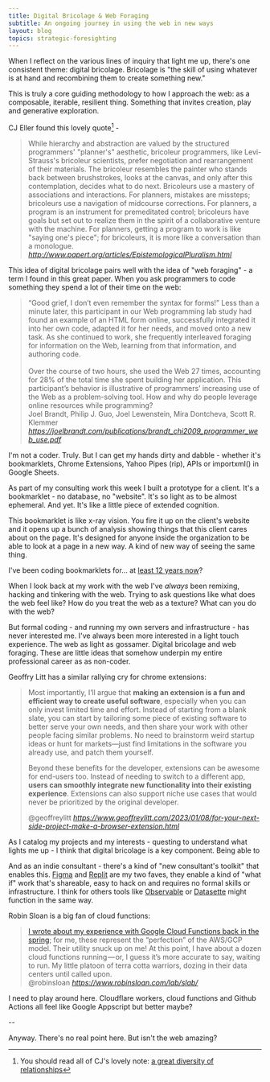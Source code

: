 ```yaml
---
title: Digital Bricolage & Web Foraging
subtitle: An ongoing journey in using the web in new ways
layout: blog
topics: strategic-foresighting
---
```


When I reflect on the various lines of inquiry that light me up, there's one consistent theme: digital bricolage. Bricolage is "the skill of using whatever is at hand and recombining them to create something new."

This is truly a core guiding methodology to how I approach the web: as a composable, iterable, resilient thing. Something that invites creation, play and generative exploration.

CJ Eller found this lovely quote[^cj] - 

[^cj]: You should read all of CJ's lovely note: [a great diversity of relationships](https://blog.cjeller.site/a-great-diversity-of-relationships)

<blockquote class="quoteback" darkmode="" data-title="Epistemological%20Pluralism%20and%20the%20Revaluation%20of%20the%20Concrete" data-author="Sherry Turkle and Seymour Papert" cite="http://www.papert.org/articles/EpistemologicalPluralism.html">
While hierarchy and abstraction are valued by the structured programmers' "planner's" aesthetic, bricoleur programmers, like Levi-Strauss's bricoleur scientists, prefer negotiation and rearrangement of their materials. The bricoleur resembles the painter who stands back between brushstrokes, looks at the canvas, and only after this contemplation, decides what to do next. Bricoleurs use a mastery of associations and interactions. For planners, mistakes are missteps; bricoleurs use a navigation of midcourse corrections. For planners, a program is an instrument for premeditated control; bricoleurs have goals but set out to realize them in the spirit of a collaborative venture with the machine. For planners, getting a program to work is like "saying one's piece"; for bricoleurs, it is more like a conversation than a monologue.
<footer> <cite><a href="http://www.papert.org/articles/EpistemologicalPluralism.html">http://www.papert.org/articles/EpistemologicalPluralism.html</a></cite></footer>
</blockquote>
<script note="" src="https://cdn.jsdelivr.net/gh/Blogger-Peer-Review/quotebacks@1/quoteback.js"></script>

This idea of digital bricolage pairs well with the idea of "web foraging" - a term I found in this great paper. When you ask programmers to code something they spend a lot of their time on the web:

<blockquote class="quoteback" darkmode="" data-title="Two Studies of Opportunistic Programming: Interleaving Web Foraging, Learning, and Writing Code" data-author="Joel Brandt, Philip J. Guo, Joel Lewenstein, Mira Dontcheva, Scott R. Klemmer" cite="https://joelbrandt.com/publications/brandt_chi2009_programmer_web_use.pdf">
“Good grief, I don’t even remember the syntax for forms!”
Less than a minute later, this participant in our Web programming lab study had found an example of an HTML form
online, successfully integrated it into her own code, adapted
it for her needs, and moved onto a new task.&nbsp;<span>As she continued to work, she frequently interleaved foraging for information on the Web, learning from that information, and
authoring code.</span><div><span><br></span></div><div><span>Over the course of two hours, she used the
Web 27 times, accounting for 28% of the total time she spent
building her application. This participant’s behavior is illustrative of programmers’ increasing use of the Web as a
problem-solving tool. How and why do people leverage online resources while programming?</span></div>
<footer>Joel Brandt, Philip J. Guo, Joel Lewenstein, Mira Dontcheva, Scott R. Klemmer<cite> <a href="https://joelbrandt.com/publications/brandt_chi2009_programmer_web_use.pdf">https://joelbrandt.com/publications/brandt_chi2009_programmer_web_use.pdf</a></cite></footer>
</blockquote><script note="" src="https://cdn.jsdelivr.net/gh/Blogger-Peer-Review/quotebacks@1/quoteback.js"></script>

I'm not a coder. Truly. But I can get my hands dirty and dabble - whether it's bookmarklets, Chrome Extensions, Yahoo Pipes (rip), APIs or importxml() in Google Sheets.

As part of my consulting work this week I built a prototype for a client. It's a bookmarklet - no database, no "website". It's so light as to be almost ephemeral. And yet. It's like a little piece of extended cognition.

This bookmarklet is like x-ray vision. You fire it up on the client's website and it opens up a bunch of analysis showing things that this client cares about on the page. It's designed for anyone inside the organization to be able to look at a page in a new way. A kind of new way of seeing the same thing.

I've been coding bookmarklets for... at [least 12 years now](https://moz.com/blog/some-nifty-seo-bookmarklets-to-make-you-more-efficient)? 

When I look back at my work with the web I've *always* been remixing, hacking and tinkering with the web. Trying to ask questions like what does the web feel like? How do you treat the web as a texture? What can you do with the web?

But formal coding - and running my own servers and infrastructure - has never interested me. I've always been more interested in a light touch experience. The web as light as gossamer. Digital bricolage and web foraging. These are little ideas that somehow underpin my entire professional career as as non-coder.

Geoffry Litt has a similar rallying cry for chrome extensions:

<blockquote class="quoteback" darkmode="" data-title="For%20your%20next%20side%20project%2C%20make%20a%20browser%20extension" data-author="@geoffreylitt" cite="https://www.geoffreylitt.com/2023/01/08/for-your-next-side-project-make-a-browser-extension.html">
<p>Most importantly, I’ll argue that  <strong>making an extension is a fun and efficient way to create useful software</strong>, especially when you can only invest limited time and effort. Instead of starting from a blank slate, you can start by tailoring some piece of existing software to better serve your own needs, and then share your work with other people facing similar problems. No need to brainstorm weird startup ideas or hunt for markets—just find limitations in the software you already use, and patch them yourself.</p>

<p>Beyond these benefits for the developer, extensions can be awesome for end-users too. Instead of needing to switch to a different app, <strong>users can smoothly integrate new functionality into their existing experience</strong>. Extensions can also support niche use cases that would never be prioritized by the original developer.</p>
<footer>@geoffreylitt <cite><a href="https://www.geoffreylitt.com/2023/01/08/for-your-next-side-project-make-a-browser-extension.html">https://www.geoffreylitt.com/2023/01/08/for-your-next-side-project-make-a-browser-extension.html</a></cite></footer>
</blockquote>
<script note="" src="https://cdn.jsdelivr.net/gh/Blogger-Peer-Review/quotebacks@1/quoteback.js"></script>

As I catalog my projects and my interests - questing to understand what lights me up - I think that digital bricolage is a key component. Being able to 

And as an indie consultant - there's a kind of "new consultant's toolkit" that enables this. [Figma](https://www.figma.com/) and [Replit](https://replit.com/) are my two faves, they enable a kind of "what if" work that's shareable, easy to hack on and requires no formal skills or infrastructure. I think for others tools like [Observable](https://observablehq.com/) or [Datasette](https://datasette.io/) might function in the same way.

Robin Sloan is a big fan of cloud functions:

<blockquote class="quoteback" darkmode="" data-title="The%20slab%20and%20the%20permacomputer" data-author="@robinsloan" cite="https://www.robinsloan.com/lab/slab/">
<a href="https://www.robinsloan.com/archive/cloud-study/" target="_blank" rel="noopener">I&nbsp;wrote about my experience with Google Cloud Functions back in the spring</a>; for me, these represent the “perfection” of the AWS/GCP model. Their utility snuck up on me! At this point, I&nbsp;have about a dozen cloud functions running — or, I&nbsp;guess it’s more accurate to say, waiting to run. My little platoon of terra cotta warriors, dozing in their data centers until called&nbsp;upon.
<footer>@robinsloan <cite><a href="https://www.robinsloan.com/lab/slab/">https://www.robinsloan.com/lab/slab/</a></cite></footer>
</blockquote>
<script note="" src="https://cdn.jsdelivr.net/gh/Blogger-Peer-Review/quotebacks@1/quoteback.js"></script>

I need to play around here. Cloudflare workers, cloud functions and Github Actions all feel like Google Appscript but better maybe?

--

Anyway. There's no real point here. But isn't the web amazing?
